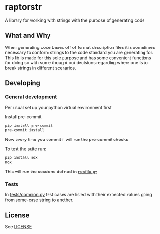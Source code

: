 # raptorstr

A library for working with strings with the purpose of generating code

## What and Why

When generating code based off of format description files it is sometimes necessary to conform strings to the code standard you are generating for. This lib is made for this sole purpose and has some convenient functions for doing so with some thought out decisions regarding where one is to break strings in different scenarios.

## Developing

### General development

Per usual set up your python virtual environment first.

Install pre-commit
```bash
pip install pre-commit
pre-commit install
```
Now every time you commit it will run the pre-commit checks

To test the suite run:
```bash
pip install nox
nox
```
This will run the sessions defined in [noxfile.py](noxfile.py)

### Tests
In [tests/common.py](tests/common.py) test cases are listed with their expected values going from some-case string to another.

## License
See [LICENSE](LICENSE)
